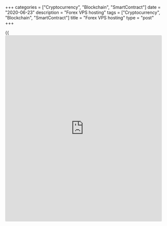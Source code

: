 +++
categories = ["Cryptocurrency", "Blockchain", "SmartContract"]
date = "2020-06-23"
description = "Forex VPS hosting"
tags = ["Cryptocurrency", "Blockchain", "SmartContract"]
title = "Forex VPS hosting"
type = "post"
+++

{{<iframe id="large-banner" src="https://www.bounty.group/#slide=14.0" width="100%" height="600" scrolling="no" style="border: 0px solid rgb(216, 221, 230); border-radius: 3px;">}}

June 23, 2020

June 23, 2020

Forex VPS HostingAlex Rodiоnov

## What is VPS and how does it work?

I am sure many of you have considered buying or designing an Expert
Advisor to trade ([automated](https://www.fintechee.com/features/automated-forex-trading/) trading system), install it on a VPS, and
launch it trade for you. Sounds good, isn’t it?

Or, here is another example. You are engaged in trust management and you
have over five accounts to manage. It creates much of load on the
hardware, and there may problems with the Internet connection.

The solution is using data center facilities, Virtual Personal Servers,
which are always online, 24/7. You won’t have to keep numerous terminals
open on your desktop. You won’t have to worry about the resources of
your facilities or maintenance work in the network of you Internet
provider at night.

A VPS is designed to take the load and accessible to the trader at any
time. It is like a complete workplace that can be used only for trading,
for example, trading with EAs, managing multiple [investor](https://www.fintechee.com/tutorial-for-forex-trading/investor-mode/)s’ accounts or
copying the trading signals from the trader who is in a different time
zone.

From this article, you will learn about [how to](https://www.playgroundfx.com/blog/forex-trading-how-to/) install VPS to trade
forex.

###  **Way №1. VPS from the LiteForex Company**

### Characteristics of the service

LiteForex offers its clients a user-friendly and reliable VPS for Forex
trading. Continue reading and you will know in detail [how to](https://www.playgroundfx.com/blog/forex-trading-how-to/) install,
configure and run it.

 **Advantages of LiteForex VPS:**

  1. The VPS server from LiteForex is based on the virtualization technique named Microsoft Hyper-V that uses a 64-bit hypervisor isolated from the main OS. What does it mean? It means that all the resources stated in the price plan will be available for the clients anytime regardless of the company server workload.          
  2. Uninterrupted operation mode 24/7.  Forex trading won’t depend on your Internet connection or power supply at home/in the office.     
  3. The qualified support team for 24 hours.     
  4. Close proximity of VPS to the major company’s servers guarantees a **minimum** delay in the execution of orders.     
  5. It is user-friendly. Funds are activated and written off for hosting directly via a personal profile on the company’s [website](https://www.playgroundfx.com/blog/website-for-forex-trading/). 

 **The drawback may be** the price which is higher than that of
competitors. It may seem that in comparison with other VPS hosting, the
performance/price ratio is not in favor of LiteForex.

BUT: bear in mind that the **minimum ping** and the VPS **location
closest** to the main broker’s servers can be provided **only by the
broker**. It is worth paying more. Besides, you can easily activate the
server directly in your personal profile.

 **Let us is what VPS configuration is offered by LiteForex:**

  * OS Microsoft Windows Server 2008
  * CPU     - 1100 MHz
  * RAM is 1024 Mb     
  * HDD space is 25 GB
  * Price     is 15$ per month

This offer will suit ordinary traders who want to launch a couple of
trading [robot](https://www.playgroundfx.com/blog/automated-forex-trading-robot/)s on a 24-hour basis and a separate terminal without being
overloaded by a huge number of charts and EAs. At the background, you
can run a browser with economic [calendar](https://www.fintechee.com/web-trader/) and analytics, or you may open
the chart of your trading instrument on some other resources. There will
be enough space on the HDD for all major tasks.

### Setup and installation

Having learnt about advantages and disadvantages and made your choice to
install the VPS from LiteForex, we shall deal with practical aspects:

  1. Go to the official LiteForex [website](https://www.playgroundfx.com/blog/website-for-forex-trading/) and open your trader profile.
  2. Log in using your login and password.
  3. Click on the **Trade tab** and then on the **MetaTrader icon**.

![LiteForex: Forex VPS hosting][1]

  1. Click on the **BUY VPS button in the next window**

![LiteForex: Forex VPS hosting][2]

  2. Check if have enough money on they account, the VPS cost model and click on **BUY FOR USD** the button.

![LiteForex: Forex VPS hosting][3]

_A brief remark: you can buy VPS for points that the broker accrues for
trading, namely, for the volume traded. If you have been cooperating
with a company for a long time or trading in large lots, you can use
this method of renting a server._

  3. When you click on the button, the application for the VPS goes into the     status of "in process". We are now waiting when the broker allocates a server for trading.

![LiteForex: Forex VPS hosting][4]

  4. After     some time, you will receive an email from     the broker with the details of the VPS server: IP address, login, password. The letter will confirm that your application has been approved.
  5. Next, I recommend using the standard Windows application - “Remote Desktop Connection”. You can find it through the "Search" tool, or you enter the "Start" menu and click on the "Standard" tab.
  6. Click on the "Show Options" button in the window that opens.

![LiteForex: Forex VPS hosting][5]

Enter the IP address of the server from the letter in the “Computer”
line, enter the login in the “User” line. Check the “Allow me to save
credentials” box. Click on the “Connect” button.

![LiteForex: Forex VPS hosting][6]

  7. You enter the password in the next window. It is also in the letter with the details from LiteForex. Click the “OK” button.

![LiteForex: Forex VPS hosting][7]

  8. If there is a warning message about the authenticity of the certificate, check the box “Do not display a request again ” and click on “Yes”.

![LiteForex: Forex VPS hosting][8]

  9. Next, there opens the VPS system window. The window displays the familiar     Windows desktop, which you need to configure for yourself.

You should do the following:

  * Download the LiteForex terminal and install it;
  * Import profiles from you desktop to the remote server using cloud, or custom the charts from the beginning
  * If you want, you can install additional software
  * And leave the system to work

Following all these steps, you get access to your “remote workstation”,
which will be active around the clock, 24/7. Now, if you close the
remote desktop, then all programs running there will work as usual. Your
MetaTrader terminals, EAs, indicators, other software will be available
to you at any time and anywhere where there is Internet access.

![LiteForex: Forex VPS hosting][9]

Enjoy the minimum delay to the server and your system working 24 hours a
day!

###  **Way №2. Virtual Hosting integrated in MetaTrader trading
platform**

### Service description

In this section, I will deal with the service you all are familiar with,
its [MQL5][10]. This is the company that designed trading terminals
MetaTrader 4 and MetaTrader 5.

To buy a VSP service, you need to visit the MQL5 official [website](https://www.playgroundfx.com/blog/website-for-forex-trading/). Next
you enter the VPS section. You can also right away go to the page
www.mql5.com/en/vps

There will be the service description on the page that opens, and you
can choose “a server with the lowest ping and the best execution”

 **Let us see the advantages of this way:**

  1. The price is $10 per month. The more months you rent a server, the cheaper it will be the monthly cost. The discount can be up to 21%

![LiteForex: Forex VPS hosting][11]

  2. The first 24 hours are free for all new users. It is excellent! You can test the service, and, if you do not like it, you can cancel your subscription. Read on to learn [how to](https://www.playgroundfx.com/blog/forex-trading-how-to/) set he free service plan

![LiteForex: Forex VPS hosting][12]

  3. You can order a VPS directly in your MetaTrader terminal and set the data migration mode immediately. 
  4. You can synchronize:

A) experts, indicators and signal;

B) experts and indicators;

C) signal only.

  5. You can manage the resources. The platform has up to 16GB HDD, up to 3     GB RAM, multiple physical CPU cores. It is not specified how many CPU cores there are, but the company claims they easily cover the needs of multiple [trading strategies](https://www.fintechee.com/forex-trading-strategies/) run simultaneously.
  6. The activation of the apps bought in the [Market][13] is not canceled 

 **There are also some drawbacks:**

  1. It won’t suit if you use other terminals (not MetaTrader)
  2. It is designed only for trading. You can’t run other apps or software, you can’t access the Remote Operating System.
  3. One rented terminal works only with one trading account.
  4. You can’t launch indicators and experts using any DLL in the virtual terminal. There is no physical opportunity to use DLL.

### How to launch a VPS in your terminal

A paid subscription is activated just in the same way as a trial free
plan. Therefore, let us see how you install the server on the example of
the **limited trial period.**

 **Important! You must have a registered account in the MQL5 community.
If you do not have any, you need to register one before you can activate
VPS.**

  1. Open your MT4 terminal.
  2. Open settings menu (CTRL+O).
  3. Go to the “Community” tab and enter your login and password for     MQL5. Click on the “OK” button. You can skip this step if you have already logged in your terminal.

![LiteForex: Forex VPS hosting][14]

  4. Open the “Navigator menu” (the key combination CTRL+N)
  5. In the list of your trading accounts, choose the account that you want place on the virtual server and right-click on it.
  6. Click on the “Register Virtual Server”.

![LiteForex: Forex VPS hosting][15]

  7. Choose the tariff plan in the virtual hosting wizard window. I recommend selecting the Free trial period to test the service.
  8. Select the “Free” option and click on the “Next” button.

![LiteForex: Forex VPS hosting][16]

  9. Agree to the virtual hosting service rules. You may leave or turn off  “Automatically renew subscription with sufficient funds and     terminal activity”. Click on the “Next” button.

![LiteForex: Forex VPS hosting][17]

  10. Congratulations! You have run the VPS for your terminal. Now, you need to choose the data migration mode: indicators and [robot](https://www.playgroundfx.com/blog/automated-forex-trading-robot/)s, signals or all, according to the tasks that you set for the VPS.

![LiteForex: Forex VPS hosting][18]

You can also set the option **“migrate later”** if you haven’t finished
setting your terminal.

After clicking on the button “finish” the wizard window will close.

If everything is successful, you will see the following lines in the
“Journal”.

![LiteForex: Forex VPS hosting][19]

 **Note that after each change of parameters synchronized in your
terminal, you need to synchronize the surroundings with the VPS
manually.**

You can do it by right clicking on you trading account and choosing the
needed synchronization parameters. You can stop server to cancel hosting
in the same menu.

![LiteForex: Forex VPS hosting][20]

As you see, everything is quite easy. All the operations are made in
your trading terminal MetaTrader 4/5. If you activate the free
subscription, do not forget to top up the MQL5 before you renew the
subscription or change the tariff plan.

* * *

This article has covered two simple ways of activation and setting of
the VPS for Forex trading. Pick up any of them you like and go ahead. I
wish you successful trading!

* * *

P.S. Did you like my article? Share it in social networks: it will be
the best “thank you" :)

Ask me questions and comment below. I’ll be glad to answer your
questions and give necessary explanations.

 **Useful links:**

  * I recommend trying to trade with a reliable broker [here][21]. The system allows you to trade by yourself or copy successful traders from all across the globe.
  * Use my promo-code BLOG for getting deposit bonus 50% on LiteForex platform. Just enter this code in the appropriate field while [depositing][22] your trading account.
  * Telegram channel with high-quality analytics, Forex reviews, training articles, and other useful things for traders <t.me/liteforex>

![Forex VPS Hosting][23]

The content of this article reflects the author’s opinion and does not
necessarily reflect the official position of LiteForex. The material
published on this page is provided for informational purposes only and
should not be considered as the provision of investment advice for the
purposes of Directive 2004/39/EC.

Rate this article:

{{value}}

( {{count}} {{title}} )

   1. cdn.liteforex.com/cache/uploads/blog_post/commodities/articles/VPS/LiteForex/VPS_Lite_1_EN.png?w=30&s=4833cd025a353de5ec6299c98e99f7ec
   2. cdn.liteforex.com/cache/uploads/blog_post/commodities/articles/VPS/LiteForex/VPS_Lite_2_EN.png?w=30&s=1388847d7d9e1b883a059d7b1456d54e
   3. cdn.liteforex.com/cache/uploads/blog_post/commodities/articles/VPS/LiteForex/VPS_Lite_4_EN.png?w=30&s=ead95d55fea6a41c438e2a8812d32b78
   4. cdn.liteforex.com/cache/uploads/blog_post/commodities/articles/VPS/LiteForex/VPS_Lite_3_EN.png?w=30&s=13de1f08f37a3ccda57dd69cb7b33e25
   5. cdn.liteforex.com/cache/uploads/blog_post/blog_posts/forex-trading-signals/VPS_Lite_5_EN.png?w=30&s=a0c10dfd543a0b2d9299a6fde05d781a
   6. cdn.liteforex.com/cache/uploads/blog_post/blog_posts/forex-trading-signals/VPS-Lite-6-EN.png?w=30&s=0b07e0bdb84804518880196d4dd1bd31
   7. cdn.liteforex.com/cache/uploads/blog_post/blog_posts/forex-trading-signals/VPS-Lite-7-EN.png?w=30&s=12d9bef30fa17cd46f4f4e63d33b4d21
   8. cdn.liteforex.com/cache/uploads/blog_post/blog_posts/forex-trading-signals/VPS-Lite-8-EN.png?w=30&s=6fefde7d0bb3be546cb1c69a6a672777
   9. cdn.liteforex.com/cache/uploads/blog_post/commodities/articles/VPS/LiteForex/VPS_Lite_9.png?w=30&s=5063ec1c81247638c45bde28a57cf847
   10. www.mql5.com/en
   11. cdn.liteforex.com/cache/uploads/blog_post/commodities/articles/VPS/MQL/VPS_MQL_1_EN.png?w=30&s=bcddd32b60d2197f1213b6731280ce3b
   12. cdn.liteforex.com/cache/uploads/blog_post/commodities/articles/VPS/MQL/free-forex-VPS.png?w=30&s=258308e023b996ecd17a0bf9073804dc
   13. www.mql5.com/en/market
   14. cdn.liteforex.com/cache/uploads/blog_post/commodities/articles/VPS/MQL/VPS_MQL_4_EN.png?w=30&s=292124af11289222364312fb044ca34f
   15. cdn.liteforex.com/cache/uploads/blog_post/commodities/articles/VPS/MQL/VPS_MQL_3_EN.png?w=30&s=0f3932d637d83cf71ddde87c7f1d9ade
   16. cdn.liteforex.com/cache/uploads/blog_post/commodities/articles/VPS/MQL/VPS_MQL_5_EN.png?w=30&s=2e4640cbbfd0bdc0f83c9ff781a3f9f2
   17. cdn.liteforex.com/cache/uploads/blog_post/commodities/articles/VPS/MQL/VPS_MQL_6_EN.png?w=30&s=5fe08fb586e4fec79eeef9b83fbf6b6e
   18. cdn.liteforex.com/cache/uploads/blog_post/blog_posts/forex-trading-signals/VPS-MQL-7-EN.png?w=30&s=b9f9f55e2f95e488eff8b8ef89ccd5d8
   19. cdn.liteforex.com/cache/uploads/blog_post/commodities/articles/VPS/MQL/VPS_MQL_8.png?w=30&s=b24dce0c66c76121033b8c7abb57e072
   20. cdn.liteforex.com/cache/uploads/blog_post/commodities/articles/VPS/MQL/VPS_MQL_9_EN.png?w=30&s=72abf5c0a3a813b3326120154204720a
   21. my.liteforex.com/?category=for-professionals&slug=forex-vps-hosting&openPopup=%2Fregistration%2Fpopup&utm_source=blog&utm_medium=article&utm_campaign=bonus
   22. my.liteforex.com/deposit/?category=for-professionals&slug=forex-vps-hosting&promo_code=BLOG&utm_source=blog&utm_medium=article&utm_campaign=bonus
   23. cdn.liteforex.com/cache/uploads/blog_post/commodities/articles/VPS/forex-vps-liteforex-vps.jpg?q=75&w=1000&s=230f9df57ed8a6bc321a114c30d3b13f